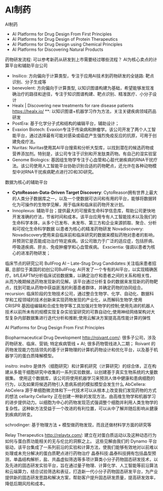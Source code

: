 # AI制药
AI制药
- AI Platforms for Drug Design From First Principles
- AI Platforms for Drug Design of Protein Therapeutics
- AI Platforms for Drug Design using Chemical Principles
- AI Platforms for Discovering Natural Products

药物研发流程: 可以参考新药从研发到上市需要经过哪些流程？
AI为核心卖点的计算平台和辅助平台公司
- Insilico: 方向偏向于计算类型，专注于应用AI技术到药物研发的全链路: 靶点识别、分子生成等
- benevolent: 方向偏向于计算类型, 以知识图谱构建为基础，希望能够发现准确治疗的路径和途径，专注于知识图谱构建、靶点识别、精准医疗、小分子设计
- Healx | Discovering new treatments for rare disease patients https://healx.io/ **: 以知识图谱+机器学习作为方法，关注关键疾病领域药品研发
- PostEra: 基于化学分子式和结构的编辑平台，辅助设计；
- Evaxion Biotech: Evaxion专注于传染病和肿瘤学。该公司开发了两个人工智能平台，通过选择最有可能对感染或癌症产生强烈免疫反应的抗原，可用于创建免疫疗法。
- Nuritas: Nuritas使用其AI平台搜索和分析大型库，以找到潜在的候选药物或营养添加剂。特别是，该公司专注于识别和开发肽类药物。有自己的湿实验室
- Genome Biologics: 基因组生物学专注于心血管和心脏代谢疾病的RNA干扰疗法。该公司使用人工智能平台协助识别合适的药物靶点，还允许在各种动物模型中对RNA干扰疾病靶点进行2D和3D研究。

数据为核心的辅助平台
- **CytoReason-Data-Driven Target Discovery**: CytoReason拥有世界上最大的人类分子数据库之一，以及一个使数据可访问和有用的平台，能够将数据转化为可操作的生物学见解，用于临床和临床前药物开发计划。
- Innoplexus: 辅助平台；提供最大的可搜索生命科学信息库，帮助公司更快地开发准确的疗法，节省时间和成本。该平台应用专有人工智能技术以及我们的生命科学本体，从多个已发布、未发布、第三方和企业来源抓取、聚合、分析和可视化生命科学数据
以患者为核心的精准药物研发
Novadiscovery: Novadiscovery使用来自临床前和临床研究的数据来模拟药物对患者的影响，并预测它是否能成功治疗特定疾病。该公司致力于广泛的适应症，包括肝病、呼吸道疾病、肝炎、免疫肿瘤学和心血管疾病。
Exscientia: 强调以患者为核心的进准药物研发；

临床节点的研究公司
BullFrog AI – Late-Stug Drug Candidates:关注临床患者招募, 总部位于美国的初创公司BullFrog; AI开发了一个专有的AI平台，以实现精确医疗。bfLEAPTM分析临床试验数据集，以确定治疗和患者之间的关系和相关性，从而为晚期候选药物发现新的见解。该平台通过分析复杂的数据来发现新的药物靶点，找到可能从药物中获益匪浅的利基患者群体，并确定药物的协同组合。
recursion: 临床阶段的生物技术公司，通过整合生物学、化学、自动化、数据科学和工程领域的技术创新来实现药物发现的产业化，从而解码生物学;使用 CRISPR 基因组编辑和合成生物学等工具加强对生物学的控制;使用先进的机器人技术以前所未有的规模实现复杂实验室研究的可靠自动化;使用神经网络架构对大型复杂内部数据集进行迭代分析和推断;使用云解决方案提高高性能计算的弹性

AI Platforms for Drug Design From First Principles

Biopharmaceutical Drug Development http://roivant.com/: 很多子公司，涉及药物研发、临床、营销; 特定疾病管线 + AI; 很多药物管线进入二期； 
Roivant 的药物发现能力包括领先的基于计算物理的计算机药物设计和优化平台，以及基于机器学习的蛋白质降解模型。

insitro: insitro 是体外（细胞研究）和计算机研究（计算研究）的综合体，正在构建从多能干细胞研究中收集的一系列实验数据，以创建基于真实生物系统的大量数据集。 使用这个数据库，该公司将使用机器学习来预测人体中健康和患病细胞的行为，以及如果将候选药物引入患病系统的模拟模型会发生什么
AbCellera: AbCelera 源于单细胞微流体和下一代技术可以从根本上改变我们发现药物的方式的想法
cellarity:Cellarity 正在创建一种新的发现方法，由高维生物学和机器学习的进步提供动力。以细胞为中心的药物发现范式强调整个细胞并利用人类生物学的复杂性。这种新方法受益于一个改进的有利位置，可以从中了解并随后影响从健康到疾病的转变。

schrodinger: 基于物理方法 + 模型做药物发现，而且还做材料学方面的研究等

Relay Therapeutics http://relaytx.com/: 建立在对蛋白质运动以及这种动态行为如何与蛋白质功能相关的无与伦比的洞察之上。 这些见解由我们的 Dynamo 平台驱动，该平台集成了一系列前沿的实验和计算方法，使我们能够有效地对以前难以处理或未充分解决的蛋白质靶点进行药物治疗
晶泰科技:晶泰科技拥有包括晶型预测，单晶结构解析，盐、共晶虚拟筛选等多项计算类小分子药物固态研发技术，以及先进的固态研发实验平台，旨在通过量子物理、计算化学、人工智能等前沿算法和云端算力，结合试验筛选和表征，打造新一代小分子药物固态研发平台，为产业提供新的固态研发思路和解决方案，帮助客户提升固态研发质量，提高研发效率，降低后期风险和成本。
